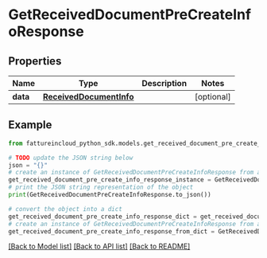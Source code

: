 # GetReceivedDocumentPreCreateInfoResponse



## Properties

Name | Type | Description | Notes
------------ | ------------- | ------------- | -------------
**data** | [**ReceivedDocumentInfo**](ReceivedDocumentInfo.md) |  | [optional] 

## Example

```python
from fattureincloud_python_sdk.models.get_received_document_pre_create_info_response import GetReceivedDocumentPreCreateInfoResponse

# TODO update the JSON string below
json = "{}"
# create an instance of GetReceivedDocumentPreCreateInfoResponse from a JSON string
get_received_document_pre_create_info_response_instance = GetReceivedDocumentPreCreateInfoResponse.from_json(json)
# print the JSON string representation of the object
print(GetReceivedDocumentPreCreateInfoResponse.to_json())

# convert the object into a dict
get_received_document_pre_create_info_response_dict = get_received_document_pre_create_info_response_instance.to_dict()
# create an instance of GetReceivedDocumentPreCreateInfoResponse from a dict
get_received_document_pre_create_info_response_from_dict = GetReceivedDocumentPreCreateInfoResponse.from_dict(get_received_document_pre_create_info_response_dict)
```
[[Back to Model list]](../README.md#documentation-for-models) [[Back to API list]](../README.md#documentation-for-api-endpoints) [[Back to README]](../README.md)


